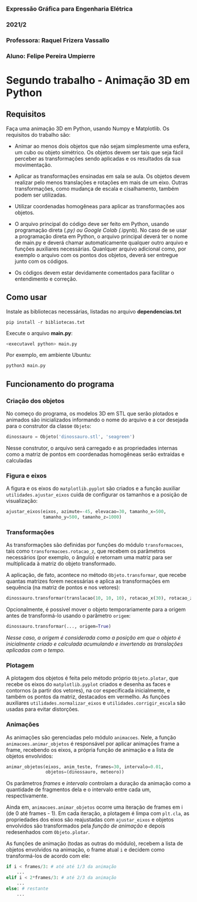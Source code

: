 ### Expressão Gráfica para Engenharia Elétrica

### 2021/2

### Professora: Raquel Frizera Vassallo

### Aluno: Felipe Pereira Umpierre

# Segundo trabalho - Animação 3D em Python

## Requisitos

Faça uma animação 3D em Python, usando Numpy e Matplotlib. Os requisitos do trabalho são:

- Animar ao menos dois objetos que não sejam simplesmente uma esfera, um cubo ou objeto simétrico. Os objetos devem ser tais que seja fácil perceber as transformações sendo aplicadas e os resultados da sua movimentação.

- Aplicar as transformações ensinadas em sala se aula. Os objetos devem realizar pelo menos translações e rotações em mais de um eixo. Outras transformações, como mudança de escala e cisalhamento, também podem ser utilizadas.

- Utilizar coordenadas homogêneas para aplicar as transformações aos objetos.

- O arquivo principal do código deve ser feito em Python, usando programação direta (_.py) ou Google Colab (_.ipynb). No caso de se usar a programação direta em Python, o arquivo principal deverá ter o nome de main.py e deverá chamar automaticamente qualquer outro arquivo e funções auxiliares necessárias. Quanlquer arquivo adicional como, por exemplo o arquivo com os pontos dos objetos, deverá ser entregue junto com os códigos.

- Os códigos devem estar devidamente comentados para facilitar o entendimento e correção.

## Como usar

Instale as bibliotecas necessárias, listadas no arquivo **dependencias.txt**

```
pip install -r bibliotecas.txt
```

Execute o arquivo **main.py**:

```bash
<executavel python> main.py
```

Por exemplo, em ambiente Ubuntu:

```bash
python3 main.py
```

## Funcionamento do programa

### Criação dos objetos

No começo do programa, os modelos 3D em STL que serão plotados e animados são inicializados informando o nome do arquivo e a cor desejada para o construtor da classe `Objeto`:

```py
dinossauro = Objeto('dinossauro.stl', 'seagreen')
```

Nesse construtor, o arquivo será carregado e as propriedades internas como a matriz de pontos em coordenadas homogêneas serão extraídas e calculadas

### Figura e eixos

A figura e os eixos do `matplotlib.pyplot` são criados e a função auxiliar `utilidades.ajustar_eixos` cuida de configurar os tamanhos e a posição de visualização:

```py
ajustar_eixos(eixos, azimute=-45, elevacao=30, tamanho_x=500,
              tamanho_y=500, tamanho_z=1000)
```

### Transformações

As transformações são definidas por funções do módulo `transformacoes`, tais como `transformacoes.rotacao_z`, que recebem os parâmetros necessários (por exemplo, o ângulo) e retornam uma matriz para ser multiplicada à matriz do objeto transformado.

A aplicação, de fato, acontece no método `Objeto.transformar`, que recebe quantas matrizes forem necessárias e aplica as transformações em sequência (na matriz de pontos e nos vetores):

```py
dinossauro.transformar(translacao(10, 10, 10), rotacao_x(30), rotacao_z(45), ...)
```

Opcionalmente, é possivel mover o objeto temporariamente para a origem antes de transformá-lo usando o parâmetro `origem`:

```py
dinossauro.transformar(..., origem=True)
```

_Nesse caso, a origem é considerada como a posição em que o objeto é inicialmente criado e calculada acumulando e invertendo as translações aplicadas com o tempo._

### Plotagem

A plotagem dos objetos é feita pelo método próprio `Objeto.plotar`, que recebe os eixos do `matplotlib.pyplot` criados e desenha as faces e contornos (a partir dos vetores), na cor especificada inicialmente, e também os pontos da matriz, destacados em vermelho. As funções auxiliares `utilidades.normalizar_eixos` e `utilidades.corrigir_escala` são usadas para evitar distorções.

### Animações

As animações são gerenciadas pelo módulo `animacoes`. Nele, a função `animacoes.animar_objetos` é responsável por aplicar animações frame a frame, recebendo os eixos, a própria função de animação e a lista de objetos envolvidos:

```py
animar_objetos(eixos, anim_teste, frames=30, intervalo=0.01,
               objetos=(dinossauro, meteoro))
```

Os parâmetros _frames_ e _intervalo_ controlam a duração da animação como a quantidade de fragmentos dela e o intervalo entre cada um, respectivamente.

Ainda em, `animacoes.animar_objetos` ocorre uma iteração de frames em i (de 0 até frames - 1). Em cada iteração, a plotagem é limpa com `plt.cla`, as propriedades dos eixos são reajustadas com `ajustar_eixos` e objetos envolvidos são transformados pela _função de animação_ e depois redesenhados com `Objeto.plotar`.

As funções de animação (todas as outras do módulo), recebem a lista de objetos envolvidos na animação, o frame atual `i` e decidem como transformá-los de acordo com ele:

```py
if i < frames/3: # até até 1/3 da animação
    ...
elif i < 2*frames/3: # até 2/3 da animação
    ...
else: # restante
    ...
```
